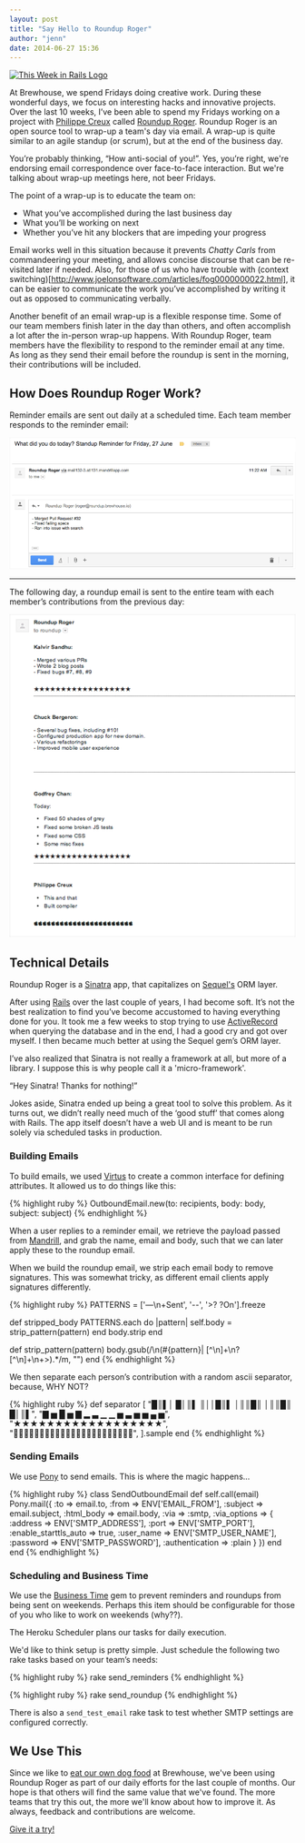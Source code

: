 ```yaml
---
layout: post
title: "Say Hello to Roundup Roger"
author: "jenn"
date: 2014-06-27 15:36
---
```



<p>
  <a href="https://github.com/BrewhouseTeam/roundup-roger">
    <img class="img-right img-responsive" alt="This Week in Rails Logo" src="https://dl.dropboxusercontent.com/u/79436/roundup_roger_logo1.png">
  </a>
</p>

At Brewhouse, we spend Fridays doing creative work. During these wonderful days, we focus on interesting hacks and innovative projects. Over the last 10 weeks, I’ve been able to spend my Fridays working on a project with [Philippe Creux](https://github.com/pcreux) called [Roundup Roger](https://github.com/BrewhouseTeam/roundup-roger). Roundup Roger is an open source tool to wrap-up a team's day via email. A wrap-up is quite similar to an agile standup (or scrum), but at the end of the business day.

You’re probably thinking, “How anti-social of you!”.  Yes, you’re right, we're endorsing email correspondence over face-to-face interaction. But we're talking about wrap-up meetings here, not beer Fridays.

The point of a wrap-up is to educate the team on:

* What you’ve accomplished during the last business day
* What you’ll be working on next
* Whether you’ve hit any blockers that are impeding your progress

Email works well in this situation because it prevents <em>Chatty Carls</em> from commandeering your meeting, and allows concise discourse that can be re-visited later if needed. Also, for those of us who have trouble with (context switching)[http://www.joelonsoftware.com/articles/fog0000000022.html], it can be easier to communicate the work you’ve accomplished by writing it out as opposed to communicating verbally.

Another benefit of an email wrap-up is a flexible response time. Some of our team members finish later in the day than others, and often accomplish a lot after the in-person wrap-up happens. With Roundup Roger, team members have the flexibility to respond to the reminder email at any time. As long as they send their email before the roundup is sent in the morning, their contributions will be included.


## How Does Roundup Roger Work?

Reminder emails are sent out daily at a scheduled time. Each team member responds to the reminder email:

![reminder email](/images/posts/reminder-email.png)

------------------------------------

The following day, a roundup email is sent to the entire team with each member’s contributions from the previous day:

![roundup email](/images/posts/roundup-email.png)


## Technical Details

Roundup Roger is a [Sinatra](http://www.sinatrarb.com/) app, that capitalizes on [Sequel's](https://github.com/jeremyevans/sequel) ORM layer.

After using [Rails](http://rubyonrails.org/) over the last couple of years, I had become soft. It’s not the best realization to find you’ve become accustomed to having everything done for you. It took me a few weeks to stop trying to use [ActiveRecord](http://guides.rubyonrails.org/active_record_querying.html) when querying the database and in the end, I had a good cry and got over myself. I then became much better at using the Sequel gem’s ORM layer.

I’ve also realized that Sinatra is not really a framework at all, but more of a library. I suppose this is why people call it a 'micro-framework'.

“Hey Sinatra! Thanks for nothing!”

Jokes aside, Sinatra ended up being a great tool to solve this problem. As it turns out, we didn’t really need much of the ‘good stuff’ that comes along with Rails. The app itself doesn’t have a web UI and is meant to be run solely via scheduled tasks in production.


### Building Emails

To build emails, we used [Virtus](https://github.com/solnic/virtus) to create a common interface for defining attributes. It allowed us to do things like this:

{% highlight ruby %}
  OutboundEmail.new(to: recipients, body: body, subject: subject)
{% endhighlight %}

When a user replies to a reminder email, we retrieve the payload passed from [Mandrill](https://www.mandrill.com/), and grab the name, email and body, such that we can later apply these to the roundup email.

When we build the roundup email, we strip each email body to remove signatures. This was somewhat tricky, as different email clients apply signatures differently.

{% highlight ruby %}
  PATTERNS = ['—\n+Sent', '--', '>? ?On'].freeze

  def stripped_body
    PATTERNS.each do |pattern|
      self.body = strip_pattern(pattern)
    end
    body.strip
  end

  def strip_pattern(pattern)
    body.gsub(/\n(#{pattern}| [^\n]+\n?[^\n]+\n+\>).*/m, "")
  end
{% endhighlight %}

We then separate each person’s contribution with a random ascii separator, because, WHY NOT?

{% highlight ruby %}
def separator
    [
      "█║▌│ █│║▌ ║││█║▌ │║║█║ │║║█║ █│║▌",
      "▇ ▅ █ ▅ ▇ ▂ ▃ ▁ ▁ ▅ ▃ ▅ ▅ ▄ ▅",
      "★★★★★★★★★★★★★★★★★★",
      "",
      ].sample
  end
{% endhighlight %}


### Sending Emails

We use [Pony](https://github.com/benprew/pony) to send emails. This is where the magic happens...

{% highlight ruby %}
class SendOutboundEmail
  def self.call(email)
    Pony.mail({
      :to => email.to,
      :from => ENV['EMAIL_FROM'],
      :subject => email.subject,
      :html_body => email.body,
      :via => :smtp,
      :via_options => {
        :address        => ENV['SMTP_ADDRESS'],
        :port           => ENV['SMTP_PORT'],
        :enable_starttls_auto => true,
        :user_name      => ENV['SMTP_USER_NAME'],
        :password       => ENV['SMTP_PASSWORD'],
        :authentication => :plain
      }
    })
  end
end
{% endhighlight %}


### Scheduling and Business Time

We use the [Business Time](https://github.com/bokmann/business_time) gem to prevent reminders and roundups from being sent on weekends. Perhaps this item should be configurable for those of you who like to work on weekends (why??).

The Heroku Scheduler plans our tasks for daily execution.

We'd like to think setup is pretty simple. Just schedule the following two rake tasks based on your team’s needs:

{% highlight ruby %}
  rake send_reminders
{% endhighlight %}

{% highlight ruby %}
  rake send_roundup
{% endhighlight %}

There is also a ```send_test_email``` rake task to test whether SMTP settings are configured correctly.


## We Use This

Since we like to [eat our own dog food](http://brewhouse.io/blog/2014/04/24/this-week-in-rails-the-backstory.html#dogfooding) at Brewhouse, we've been using Roundup Roger as part of our daily efforts for the last couple of months. Our hope is that others will find the same value that we've found. The more teams that try this out, the more we'll know about how to improve it. As always, feedback and contributions are welcome.

[Give it a try!](https://github.com/BrewhouseTeam/roundup-roger)

